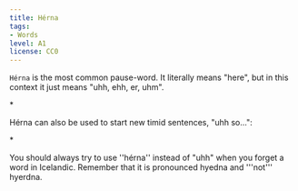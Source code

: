 ```yaml
---
title: Hérna
tags:
- Words
level: A1
license: CC0
---
```


`Hérna` is the most common pause-word. It literally means "here", but in this context it just means "uhh, ehh, er, uhm".

*<Audio src="DzeR.mp3" inline/> `Ég veit ekki alveg, '''hérna''', hvenær þetta verður búið.`
*<Audio src="gU6M.mp3" inline/> `Og hún, '''hérna''', sagði bara nei.`
*<Audio src="581W.mp3" inline/> `[[Heyrðu]], ég er, '''hérna''', að halda, '''hérna''', partí, '''hérna''', á sunnudaginn.`
**Note that this example is not an exaggeration, many people do put this many pauses in their sentences when they are trying to find the words. Icelanders do not notice ''hérna'' any more than English speakers notice ''uhh''s.

Hérna can also be used to start new timid sentences, "uhh so...":

*<Audio src="BR_j.mp3" inline/> `'''Hérna''', er þessi Ívar frændi þinn?`

You should always try to use ''hérna'' instead of "uhh" when you forget a word in Icelandic. Remember that it is pronounced <pron>hyedna</pron> and '''not''' <pron>hyerdna</pron>.
